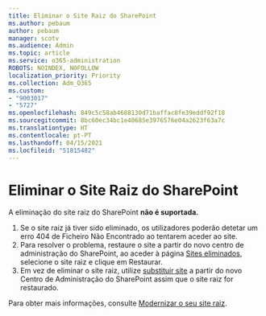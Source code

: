 ```yaml
---
title: Eliminar o Site Raiz do SharePoint
ms.author: pebaum
author: pebaum
manager: scotv
ms.audience: Admin
ms.topic: article
ms.service: o365-administration
ROBOTS: NOINDEX, NOFOLLOW
localization_priority: Priority
ms.collection: Adm_O365
ms.custom:
- "9003017"
- "5727"
ms.openlocfilehash: 849c5c58ab4688130d71baffac8fe39eddf92f18
ms.sourcegitcommit: 8bc60ec34bc1e40685e3976576e04a2623f63a7c
ms.translationtype: HT
ms.contentlocale: pt-PT
ms.lasthandoff: 04/15/2021
ms.locfileid: "51815482"
---
```

# <a name="delete-the-sharepoint-root-site"></a>Eliminar o Site Raiz do SharePoint

A eliminação do site raiz do SharePoint  **não é suportada.**

1.  Se o site raiz já tiver sido eliminado, os utilizadores poderão detetar um erro 404 de Ficheiro Não Encontrado ao tentarem aceder ao site.
2.  Para resolver o problema, restaure o site a partir do novo centro de administração do SharePoint, ao aceder à página  [Sites eliminados](https://admin.microsoft.com/sharepoint?page=recycleBin&modern=true), selecione o site raiz e clique em  Restaurar.
3.  Em vez de eliminar o site raiz, utilize [substituir site](https://docs.microsoft.com/sharepoint/modern-root-site#replace-your-root-site)  a partir do novo Centro de Administração do SharePoint assim que o site raiz for restaurado.

Para obter mais informações, consulte [Modernizar o seu site raiz](https://docs.microsoft.com/sharepoint/modern-root-site).